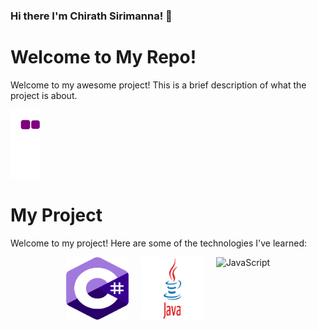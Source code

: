 ### Hi there I'm Chirath Sirimanna! 👋

# Welcome to My Repo!

Welcome to my awesome project! This is a brief description of what the project is about.

<!--
**ChirathSiri/chirathsiri** is a ✨ _special_ ✨ repository because its `README.md` (this file) appears on your GitHub profile.

Here are some ideas to get you started:

- 🔭 I’m currently working on ...
- 🌱 I’m currently learning ...
- 👯 I’m looking to collaborate on ...
- 🤔 I’m looking for help with ...
- 💬 Ask me about ...
- 📫 How to reach me: ...
- 😄 Pronouns: ...
- ⚡ Fun fact: ...
-->



![snake gif](https://github.com/ChirathSiri/chirathsiri/blob/output/github-contribution-grid-snake.gif)

# My Project

Welcome to my project! Here are some of the technologies I've learned:

<div style="display: flex; flex-wrap: wrap; justify-content: center; gap: 20px;">

  <div style="animation: bounce 2s infinite;">
    <img src="assets/images/C.png" alt="HTML5" width="100" height="100">
  </div>
  
  <div style="animation: bounce 2s infinite 0.2s;">
    <img src="assets/images/Java-Logo.png" alt="CSS3" width="100" height="100">
  </div>
  
  <div style="animation: bounce 2s infinite 0.4s;">
    <img src="assets/images/javascript.png" alt="JavaScript" width="100" height="100">
  </div>
  
  <!-- Add more technologies as needed -->
  
</div>

<style>
@keyframes bounce {
  0%, 20%, 50%, 80%, 100% {
    transform: translateY(0);
  }
  40% {
    transform: translateY(-30px);
  }
  60% {
    transform: translateY(-15px);
  }
}
</style>
